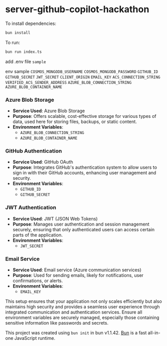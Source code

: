 # server-github-copilot-hackathon

To install dependencies:

```bash
bun install
```

To run:

```bash
bun run index.ts
```

add .env file 
```sample```

env sample
```COSMOS_MONGODB_USERNAME```
```COSMOS_MONGODB_PASSWORD```
```GITHUB_ID```
```GITHUB_SECRET```
```JWT_SECRET```
```CLIENT_ORIGIN```
```EMAIL_KEY```
```ACS_CONNECTION_STRING```
```VERIFIED_ACS_SENDER_ADDRESS```
```AZURE_BLOB_CONNECTION_STRING```
```AZURE_BLOB_CONTAINER_NAME```

### **Azure Blob Storage**

- **Service Used**: Azure Blob Storage
- **Purpose**: Offers scalable, cost-effective storage for various types of data, used here for storing files, backups, or static content.
- **Environment Variables**: 
  - `AZURE_BLOB_CONNECTION_STRING`
  - `AZURE_BLOB_CONTAINER_NAME`

### **GitHub Authentication**

- **Service Used**: GitHub OAuth
- **Purpose**: Integrates GitHub's authentication system to allow users to sign in with their GitHub accounts, enhancing user management and security.
- **Environment Variables**: 
  - `GITHUB_ID`
  - `GITHUB_SECRET`

### **JWT Authentication**

- **Service Used**: JWT (JSON Web Tokens)
- **Purpose**: Manages user authentication and session management securely, ensuring that only authenticated users can access certain parts of the application.
- **Environment Variables**: 
  - `JWT_SECRET`

### **Email Service**

- **Service Used**: Email service (Azure communication services)
- **Purpose**: Used for sending emails, likely for notifications, user confirmations, or alerts.
- **Environment Variables**: 
  - `EMAIL_KEY`

This setup ensures that your application not only scales efficiently but also maintains high security and provides a seamless user experience through integrated communication and authentication services. Ensure all environment variables are securely managed, especially those containing sensitive information like passwords and secrets.

This project was created using `bun init` in bun v1.1.42. [Bun](https://bun.sh) is a fast all-in-one JavaScript runtime.
